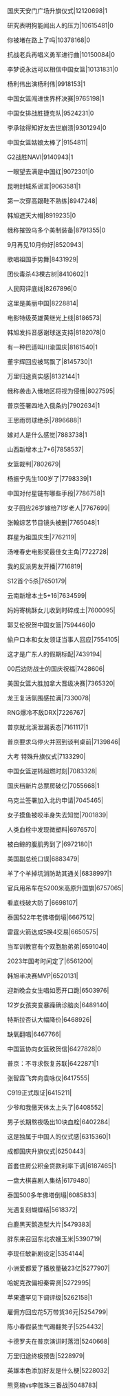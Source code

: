 国庆天安门广场升旗仪式|12120698|1

研究表明狗能闻出人的压力|10615481|0

你被堵在路上了吗|10378168|0

抗战老兵再唱义勇军进行曲|10150084|0

李梦说永远可以相信中国女篮|10131831|0

杨利伟出演杨利伟|9918153|1

中国女篮闯进世界杯决赛|9765198|1

中国女排战胜捷克队|9524231|0

李承铉得知好友去世崩溃|9301294|0

中国女篮姑娘太棒了|9154811|

G2战胜NAVI|9140943|1

一眼望去满是中国红|9072301|0

昆明封城系谣言|9063581|1

第一次穿高跟鞋不熟练|8947248|

韩旭遮天大帽|8919235|0

俄称摧毁乌多个美制装备|8791355|0

9月再见10月你好|8520943|

歌唱祖国手势舞|8431929|

团伙毒杀43棵古树|8410602|1

人民网评底线|8267896|0

这里是美丽中国|8228814|

电影特级英雄黄继光上线|8186573|

韩旭发抖音感谢球迷支持|8182078|0

有一种巴适叫川渝国庆|8161540|1

董宇辉回应被骂飘了|8145730|1

万里归途真实感|8132144|1

俄称袭击入俄地区将视为侵俄|8027595|

普京签署四地入俄条约|7902634|1

王思雨罚球绝杀|7896688|1

嫁对人是什么感觉|7883738|1

山西新增本土7+6|7858537|

女篮裁判|7802679|

杨振宁先生100岁了|7798339|1

中国对付星链有哪些手段|7786758|1

女子回应26岁嫁给71岁老人|7767699|

张翰综艺节目镜头被删|7765048|1

群星为祖国庆生|7762119|

汤唯春史电影奖最佳女主角|7722728|

我的反派男友开播|7716819|

S12首个5杀|7650179|

云南新增本土5+16|7634599|

妈妈寄桃酥女儿收到时碎成土|7600095|

郭艾伦祝贺中国女篮|7594460|0

偷户口本和女友领证当事人回应|7554105|

这才是广东人的假期标配|7439194|

00后边防战士的国庆祝福|7428606|

美国女篮大胜加拿大晋级决赛|7365320|

龙王复活氛围感拉满|7330078|

RNG爆冷不敌DRX|7226767|

普京就北溪泄漏表态|7161117|1

普京要求乌停火并回到谈判桌前|7139846|

大考 特殊升旗仪式|7133290|

中国女篮逆转超燃时刻|7083328|

国庆档新片总票房破亿|7055668|1

乌克兰签署加入北约申请|7045465|

女子摸鱼被咬半身失去知觉|7001839|

人类血栓中发现微塑料|6976570|

被白鲸的腹肌秀到了|6972180|1

美国副总统口误|6883479|

羊了个羊掉坑消防助其通关|6838997|1

官兵用吊车在5200米高原升国旗|6757065|

看底线破大防了|6698107|

泰国522年老佛塔倒塌|6667512|

雷霆火箭达成5换4交易|6650575|

当军训教官有个双胞胎弟弟|6591040|

2023年国考时间定了|6561200|

韩旭半决赛MVP|6520131|

迎新晚会女生唱如愿开口跪|6503976|

12岁女孩突变暴躁确诊脑炎|6489140|

特斯拉否认大幅降价|6468926|

缺氧翻唱|6467766|

中国篮协向女篮致贺信|6427828|0

普京：不寻求恢复苏联|6422871|1

张智霖飞奔向袁咏仪|6417555|

C919正式取证|6415211|

少爷和我傲天体太上头了|6408552|

男子长期熬夜吸出10块血栓|6402284|

这是独属于中国人的仪式感|6315360|1

成都国庆升旗仪式|6250443|

首套住房公积金贷款利率下调|6187465|1

一盘大棋喜剧人集结|6179480|

泰国500多年佛塔倒塌|6085833|

光遇复刻蝴蝶结|5618372|

白鹿黑天鹅造型大片|5479383|

胖东来召回东北农嫂玉米|5390719|

李现任敏新剧设定|5354144|

小洲爱都爱了播放量破23亿|5277907|

哈妮克孜偏袒秦霄贤|5272995|

苹果遭罕见下调评级|5262158|1

雇佣方回应花5万带货36元|5254799|

陈小春假装生气踢翻凳子|5254432|

卡德罗夫在普京演讲时落泪|5240668|

万里归途终极预告|5228979|

英雄本色添加好友是什么梗|5228032|

熊竞楠vs李胜珠三番战|5048783|

